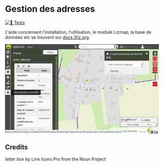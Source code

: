 # Gestion des adresses

[![🎳 Tests](https://github.com/3liz/qgis-gestion_base_adresse-plugin/actions/workflows/ci.yml/badge.svg)](https://github.com/3liz/qgis-gestion_base_adresse-plugin/actions/workflows/ci.yml)

L'aide concernant l'installation, l'utilisation, le module Lizmap, la base de données etc se trouvent sur
[docs.3liz.org](https://docs.3liz.org/qgis-gestion_base_adresse-plugin/).

![demo QGIS](docs/media/demo_qgis.png "demo QGIS")

## Credits

letter box by Line Icons Pro from the Noun Project
